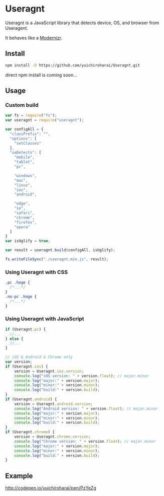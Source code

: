 # Useragnt
Useragnt is a JavaScript library that detects device, OS, and browser from Useragent.

It behaves like a [Modernizr](https://modernizr.com/).


## Install

```sh
npm install -D https://github.com/yuichiroharai/Useragnt.git
```

direct npm install is coming soon...


## Usage

### Custom build

```js
var fs = require("fs");
var useragnt = require("useragnt");

var configAll = {
  "classPrefix": "",
  "options": [
    "setClasses"
  ],
  "uaDetects": [
    "mobile",
    "tablet",
    "pc",

    "windows",
    "mac",
    "linux",
    "ios",
    "android",

    "edge",
    "ie",
    "safari",
    "chrome",
    "firefox",
    "opera"
  ]
}
var isUglify = true;

var result = useragnt.build(configAll, isUglify);

fs.writeFileSync("./useragnt.min.js", result);
```


### Using Useragnt with CSS

```css
.pc .hoge {
  /*...*/
}
.no-pc .hoge {
  /*...*/
}
```


### Using Useragnt with JavaScript

```js
if (Useragnt.pc) {
  //...
} else {
  //...
}

// iOS & Android & Chrome only
var version;
if (Useragnt.ios) {
    version = Useragnt.ios.version;
    console.log("iOS version: " + version.float); // major.minor
    console.log("major:" + version.major);
    console.log("minor:" + version.minor);
    console.log("build:" + version.build);
}
if (Useragnt.android) {
    version = Useragnt.android.version;
    console.log("Android version: " + version.float); // major.minor
    console.log("major:" + version.major);
    console.log("minor:" + version.minor);
    console.log("build:" + version.build);
}
if (Useragnt.chrome) {
    version = Useragnt.chrome.version;
    console.log("Chrome version: " + version.float); // major.minor
    console.log("major:" + version.major);
    console.log("minor:" + version.minor);
    console.log("build:" + version.build);
}
```


## Example
http://codepen.io/yuichiroharai/pen/PzYeZg
